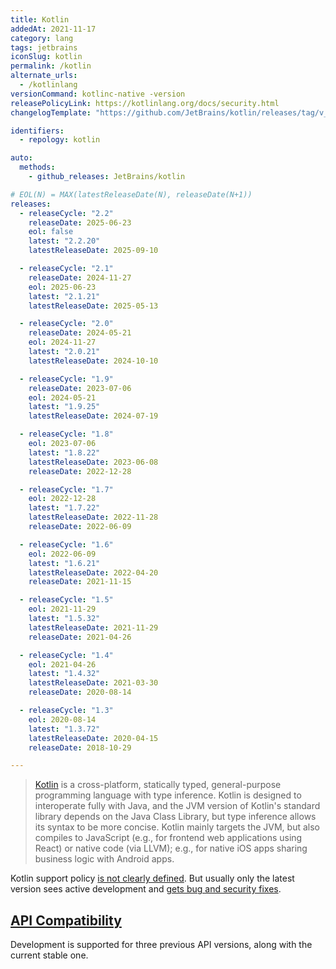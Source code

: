 ```yaml
---
title: Kotlin
addedAt: 2021-11-17
category: lang
tags: jetbrains
iconSlug: kotlin
permalink: /kotlin
alternate_urls:
  - /kotlinlang
versionCommand: kotlinc-native -version
releasePolicyLink: https://kotlinlang.org/docs/security.html
changelogTemplate: "https://github.com/JetBrains/kotlin/releases/tag/v__LATEST__"

identifiers:
  - repology: kotlin

auto:
  methods:
    - github_releases: JetBrains/kotlin

# EOL(N) = MAX(latestReleaseDate(N), releaseDate(N+1))
releases:
  - releaseCycle: "2.2"
    releaseDate: 2025-06-23
    eol: false
    latest: "2.2.20"
    latestReleaseDate: 2025-09-10

  - releaseCycle: "2.1"
    releaseDate: 2024-11-27
    eol: 2025-06-23
    latest: "2.1.21"
    latestReleaseDate: 2025-05-13

  - releaseCycle: "2.0"
    releaseDate: 2024-05-21
    eol: 2024-11-27
    latest: "2.0.21"
    latestReleaseDate: 2024-10-10

  - releaseCycle: "1.9"
    releaseDate: 2023-07-06
    eol: 2024-05-21
    latest: "1.9.25"
    latestReleaseDate: 2024-07-19

  - releaseCycle: "1.8"
    eol: 2023-07-06
    latest: "1.8.22"
    latestReleaseDate: 2023-06-08
    releaseDate: 2022-12-28

  - releaseCycle: "1.7"
    eol: 2022-12-28
    latest: "1.7.22"
    latestReleaseDate: 2022-11-28
    releaseDate: 2022-06-09

  - releaseCycle: "1.6"
    eol: 2022-06-09
    latest: "1.6.21"
    latestReleaseDate: 2022-04-20
    releaseDate: 2021-11-15

  - releaseCycle: "1.5"
    eol: 2021-11-29
    latest: "1.5.32"
    latestReleaseDate: 2021-11-29
    releaseDate: 2021-04-26

  - releaseCycle: "1.4"
    eol: 2021-04-26
    latest: "1.4.32"
    latestReleaseDate: 2021-03-30
    releaseDate: 2020-08-14

  - releaseCycle: "1.3"
    eol: 2020-08-14
    latest: "1.3.72"
    latestReleaseDate: 2020-04-15
    releaseDate: 2018-10-29

---
```


> [Kotlin](https://kotlinlang.org/) is a cross-platform, statically typed, general-purpose
> programming language with type inference. Kotlin is designed to interoperate fully with Java, and
> the JVM version of Kotlin's standard library depends on the Java Class Library, but type inference
> allows its syntax to be more concise. Kotlin mainly targets the JVM, but also compiles to
> JavaScript (e.g., for frontend web applications using React) or native code (via LLVM); e.g., for
> native iOS apps sharing business logic with Android apps.

Kotlin support policy [is not clearly defined](https://discuss.kotlinlang.org/t/kotlin-support-roadmap/11454).
But usually only the latest version sees active development and [gets bug and security fixes](https://kotlinlang.org/docs/kotlin-evolution.html#dealing-with-compiler-bugs).

## [API Compatibility](https://kotlinlang.org/docs/whatsnew16.html#supporting-previous-api-versions-for-a-longer-period)

Development is supported for three previous API versions, along with the current stable one.

